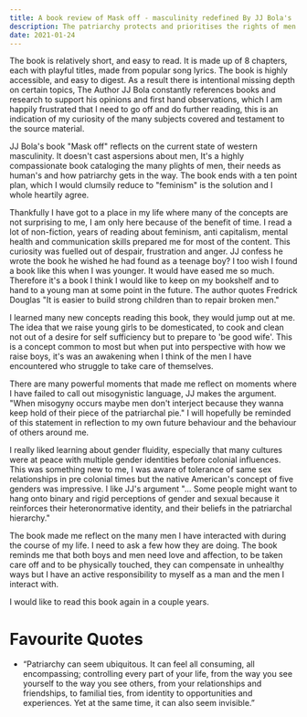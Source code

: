 ```yaml
---
title: A book review of Mask off - masculinity redefined By JJ Bola's
description: The patriarchy protects and prioritises the rights of men over the rights of women
date: 2021-01-24
---
```


The book is relatively short, and easy to read. It is made up of 8 chapters, each with playful titles, made from popular song lyrics. The book is highly accessible, and easy to digest. As a result there is intentional missing depth on certain topics, The Author JJ Bola constantly references books and research to support his opinions and first hand observations, which I am happily frustrated that I need to go off and do further reading, this is an indication of my curiosity of the many subjects covered and testament to the source material.

JJ Bola's book "Mask off" reflects on the current state of western masculinity. It doesn't cast aspersions about men, It's a highly compassionate book cataloging the many plights of men, their needs as human's and how patriarchy gets in the way. The book ends with a ten point plan, which I would clumsily reduce to "feminism" is the solution and I whole heartily agree.

Thankfully I have got to a place in my life where many of the concepts are not surprising to me, I am only here because of the benefit of time. I read a lot of non-fiction, years of reading about feminism, anti capitalism, mental health and communication skills prepared me for most of the content. This curiosity was fuelled out of despair, frustration and anger. JJ confess he wrote the book he wished he had found as a teenage boy? I too wish I found a book like this when I was younger. It would have eased me so much. Therefore it's a book I think I would like to keep on my bookshelf and to hand to a young man at some point in the future. The author quotes Fredrick Douglas "It is easier to build strong children than to repair broken men."

I learned many new concepts reading this book, they would jump out at me. The idea that we raise young girls to be domesticated, to cook and clean not out of a desire for self sufficiency but to prepare to 'be good wife'. This is a concept common to most but when put into perspective with how we raise boys, it's was an awakening when I think of the men I have encountered who struggle to take care of themselves.

There are many powerful moments that made me reflect on moments where I have failed to call out misogynistic language, JJ makes the argument. "When misogyny occurs maybe men don't interject because they wanna keep hold of their piece of the patriarchal pie." I will hopefully be reminded of this statement in reflection to my own future behaviour and the behaviour of others around me.

I really liked learning about gender fluidity, especially that many cultures were at peace with multiple gender identities before colonial influences. This was something new to me, I was aware of tolerance of same sex relationships in pre colonial times but the native American's concept of five genders was impressive. I like JJ's argument "... Some people might want to hang onto binary and rigid perceptions of gender and sexual because it reinforces their heteronormative identity, and their beliefs in the patriarchal hierarchy."

The book made me reflect on the many men I have interacted with during the course of my life. I need to ask a few how they are doing. The book reminds me that both boys and men need love and affection, to be taken care off and to be physically touched, they can compensate in unhealthy ways but I have an active responsibility to myself as a man and the men I interact with.

I would like to read this book again in a couple years.

# Favourite Quotes

- “Patriarchy can seem ubiquitous. It can feel all consuming, all encompassing; controlling every part of your life, from the way you see yourself to the way you see others, from your relationships and friendships, to familial ties, from identity to opportunities and experiences. Yet at the same time, it can also seem invisible.”
